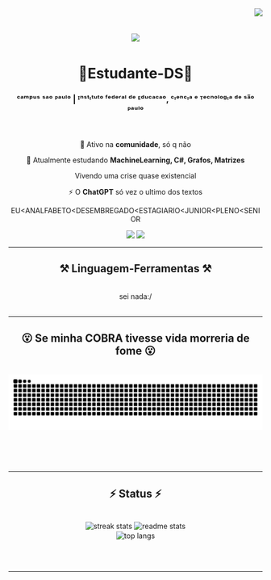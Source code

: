<img align="right" src="https://visitor-badge.laobi.icu/badge?page_id=salesp07.salesp07" />

<h1 align="center">
    <img src="https://readme-typing-svg.herokuapp.com/?font=Righteous&size=35&center=true&vCenter=true&width=500&height=70&duration=4000&lines=Opa!+👋;" />
</h1>

<h1 align="center">📖Estudante-DS📖</h1>
  
  <h3 align="center">ᶜᵃᵐᵖᵘˢ ˢᵃᵒ ᴾᵃᵘˡᵒ | ᴵⁿˢᵗᶦᵗᵘᵗᵒ ᶠᵉᵈᵉʳᵃˡ ᵈᵉ ᴱᵈᵘᶜᵃᶜᵃᵒ, ᶜᶦᵉⁿᶜᶦᵃ ᵉ ᵀᵉᶜⁿᵒˡᵒᵍᶦᵃ ᵈᵉ ˢᵃ̃ᵒ ᴾᵃᵘˡᵒ</h3>

<br/>

<div align="center">
 
 🔭 Ativo na **comunidade**, só q não
 
 🌱 Atualmente estudando **MachineLearning, C#, Grafos, Matrizes**

Vivendo uma crise quase existencial

⚡ O **ChatGPT** só vez o ultimo dos textos

EU<ANALFABETO<DESEMBREGADO<ESTAGIARIO<JUNIOR<PLENO<SENIOR

 </div>
 
<div align="center"> 
  <div>
<a href="https://instagram.com/qi_artur" target="_blank"><img loading="lazy" src="https://img.shields.io/badge/-Instagram-%23E4405F?style=for-the-badge&logo=instagram&logoColor=white" target="_blank"></a>
<a href = "mailto:ahlregadas@gmail.com"><img loading="lazy" src="https://img.shields.io/badge/Gmail-D14836?style=for-the-badge&logo=gmail&logoColor=white" target="_blank"></a> 
</div>
  </a>
</div>

 <hr/>
 
<h2 align="center">⚒️ Linguagem-Ferramentas ⚒️</h2>
<br/>
<div align="center">
    <!--
    <img src="https://store-images.s-microsoft.com/image/apps.23372.14107117329069310.4b704e0c-2467-45b1-84e7-6f30685c3d9c.3aef0211-caa2-419e-9994-c8bd1e0e484f?h=464" height=75><img src="https://seeklogo.com/images/S/selenium-logo-A1B53CEFB0-seeklogo.com.png" height=75>
  <img src="https://upload.wikimedia.org/wikipedia/commons/thumb/4/41/Tcl.svg/640px-Tcl.svg.png" height=75>                  -->sei nada:/
    <br>
</div>

<br/>
<hr/>

<div align="center">
  <h2>😮 Se minha COBRA tivesse vida morreria de fome 😮</h2>
  <br>
  <picture>
  <source media="(prefers-color-scheme: dark)" srcset="https://raw.githubusercontent.com/ArturRegadas/ArturRegadas/output/github-contribution-grid-snake-dark.svg">
 
  <img alt="github contribution grid snake animation" src="https://raw.githubusercontent.com/ArturRegadas/ArturRegadas/output/github-contribution-grid-snake.svg">
</picture>
 
  <br/><br/><br/>
</div>

<hr/>

<h2 align="center">⚡ Status ⚡</h2>
<br>
<div align=center>
   <img width=390 src="https://github-readme-streak-stats-salesp07.vercel.app/?user=ArturRegadas&count_private=true&theme=react&border_radius=10" alt="streak stats"/>
  <img width=390 src="https://github-readme-stats-salesp07.vercel.app/api?username=ArturRegadas&count_private=true&show_icons=true&theme=react&rank_icon=github&border_radius=10" alt="readme stats" />
  <br/>
  <img width=325 align="center" src="https://github-readme-stats-salesp07.vercel.app/api/top-langs/?username=ArturRegadas&hide=HTML&langs_count=8&layout=compact&theme=react&border_radius=10&size_weight=0.5&count_weight=0.5&exclude_repo=github-readme-stats" alt="top langs" />
</div>

<br/><br/>

<hr/>



<!--
CREDITOS:
_generated with [Platane/snk](https://github.com/Platane/snk)_
